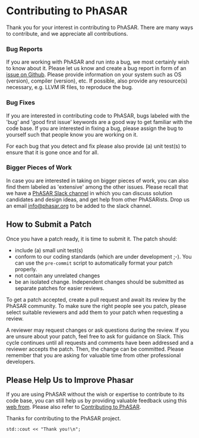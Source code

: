 # Contributing to PhASAR

Thank you for your interest in contributing to PhASAR. There are many ways to
contribute, and we appreciate all contributions.

### Bug Reports
If you are working with PhASAR and run into a bug, we most certainly wish to know about it. Please let us know and create a bug report in form of an [issue on Github](https://github.com/secure-software-engineering/phasar/issues/new). Please provide information on your system such as OS (version), compiler (version), etc. If possible, also provide any resource(s) necessary, e.g. LLVM IR files, to reproduce the bug.

### Bug Fixes
If you are interested in contributing code to PhASAR, bugs labeled with the 'bug' and 'good first issue' keywords are a good way to get familiar with the code base. If you are interested in fixing a bug, please assign the bug to yourself such that people know you are working on it.

For each bug that you detect and fix please also provide (a) unit test(s) to ensure that it is gone once and for all.

### Bigger Pieces of Work
In case you are interested in taking on bigger pieces of work, you can also find them labeled as 'extensive' among the other issues. Please recall that we have a [PhASAR Slack channel](https://phasar.slack.com/) in which you can discuss solution candidates and design ideas, and get help from other PhASARists. Drop us an email info@phasar.org to be added to the slack channel.

## How to Submit a Patch
Once you have a patch ready, it is time to submit it. The patch should:

* include (a) small unit test(s)
* conform to our coding standards (which are under development ;-). You can use the `pre-commit` script to automatically format your patch properly.
* not contain any unrelated changes
* be an isolated change. Independent changes should be submitted as separate patches for easier reviews.

To get a patch accepted, create a pull request and await its review by the PhASAR community. To make sure the right people see you patch, please select suitable reviewers and add them to your patch when requesting a review.

A reviewer may request changes or ask questions during the review. If you are unsure about your patch, feel free to ask for guidance on Slack. This cycle continues until all requests and comments have been addressed and a reviewer accepts the patch. Then, the change can be committed.
Please remember that you are asking for valuable time from other professional developers.

## Please Help Us to Improve Phasar
If you are using PhASAR without the wish or expertise to contribute to its code base, you can still help us by providing valuable feedback using this [web from](https://docs.google.com/forms/d/e/1FAIpQLScUXZcdXZe1rY8VxUKjXhTtrsNX5TysNUO4yD8-gaIHiqqWTQ/viewform). Please also refer to [Contributing to PhASAR](https://github.com/secure-software-engineering/phasar/wiki/Contributing-to-PhASAR). 

Thanks for contributing to the PhASAR project.

`std::cout << "Thank you!\n";`
